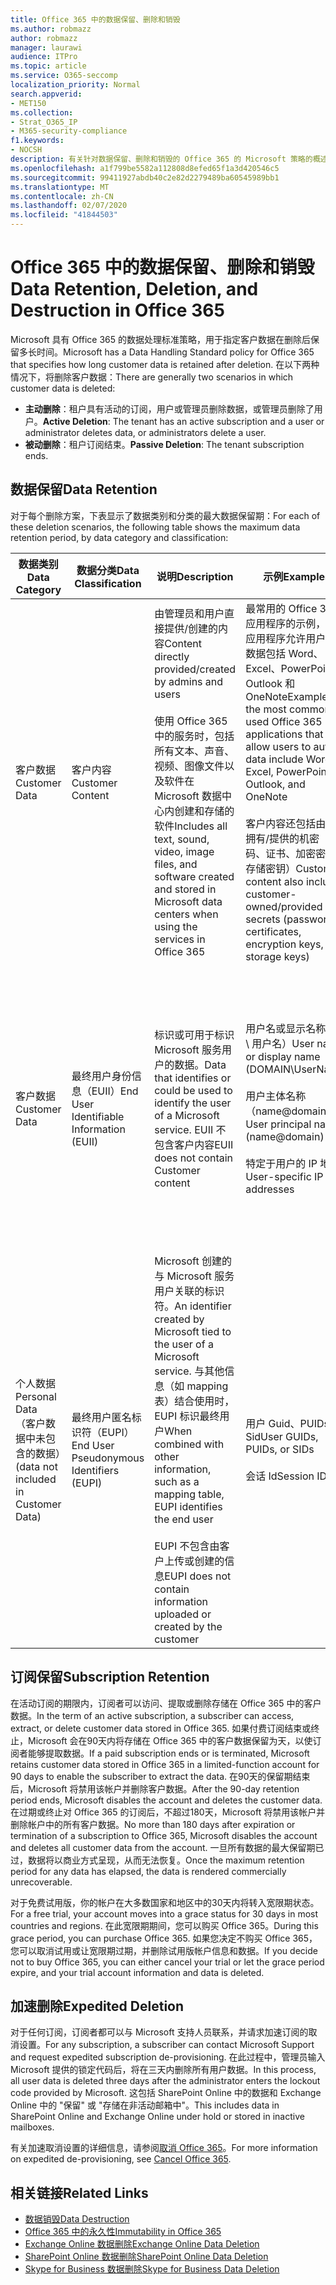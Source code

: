```yaml
---
title: Office 365 中的数据保留、删除和销毁
ms.author: robmazz
author: robmazz
manager: laurawi
audience: ITPro
ms.topic: article
ms.service: O365-seccomp
localization_priority: Normal
search.appverid:
- MET150
ms.collection:
- Strat_O365_IP
- M365-security-compliance
f1.keywords:
- NOCSH
description: 有关针对数据保留、删除和销毁的 Office 365 的 Microsoft 策略的概述。
ms.openlocfilehash: a1f799be5582a112808d8efed65f1a3d420546c5
ms.sourcegitcommit: 99411927abdb40c2e82d2279489ba60545989bb1
ms.translationtype: MT
ms.contentlocale: zh-CN
ms.lasthandoff: 02/07/2020
ms.locfileid: "41844503"
---
```

# <a name="data-retention-deletion-and-destruction-in-office-365"></a><span data-ttu-id="c368e-103">Office 365 中的数据保留、删除和销毁</span><span class="sxs-lookup"><span data-stu-id="c368e-103">Data Retention, Deletion, and Destruction in Office 365</span></span>

<span data-ttu-id="c368e-104">Microsoft 具有 Office 365 的数据处理标准策略，用于指定客户数据在删除后保留多长时间。</span><span class="sxs-lookup"><span data-stu-id="c368e-104">Microsoft has a Data Handling Standard policy for Office 365 that specifies how long customer data is retained after deletion.</span></span> <span data-ttu-id="c368e-105">在以下两种情况下，将删除客户数据：</span><span class="sxs-lookup"><span data-stu-id="c368e-105">There are generally two scenarios in which customer data is deleted:</span></span>

- <span data-ttu-id="c368e-106">**主动删除**：租户具有活动的订阅，用户或管理员删除数据，或管理员删除了用户。</span><span class="sxs-lookup"><span data-stu-id="c368e-106">**Active Deletion**: The tenant has an active subscription and a user or administrator deletes data, or administrators delete a user.</span></span>
- <span data-ttu-id="c368e-107">**被动删除**：租户订阅结束。</span><span class="sxs-lookup"><span data-stu-id="c368e-107">**Passive Deletion**: The tenant subscription ends.</span></span>

## <a name="data-retention"></a><span data-ttu-id="c368e-108">数据保留</span><span class="sxs-lookup"><span data-stu-id="c368e-108">Data Retention</span></span>

<span data-ttu-id="c368e-109">对于每个删除方案，下表显示了数据类别和分类的最大数据保留期：</span><span class="sxs-lookup"><span data-stu-id="c368e-109">For each of these deletion scenarios, the following table shows the maximum data retention period, by data category and classification:</span></span>

| <span data-ttu-id="c368e-110">数据类别</span><span class="sxs-lookup"><span data-stu-id="c368e-110">Data Category</span></span> | <span data-ttu-id="c368e-111">数据分类</span><span class="sxs-lookup"><span data-stu-id="c368e-111">Data Classification</span></span> | <span data-ttu-id="c368e-112">说明</span><span class="sxs-lookup"><span data-stu-id="c368e-112">Description</span></span> | <span data-ttu-id="c368e-113">示例</span><span class="sxs-lookup"><span data-stu-id="c368e-113">Examples</span></span> | <span data-ttu-id="c368e-114">保留期</span><span class="sxs-lookup"><span data-stu-id="c368e-114">Retention Period</span></span> |
|-----------------|-----------------|-----------------|----------------------------------|-------------------------------|
| <span data-ttu-id="c368e-115">客户数据</span><span class="sxs-lookup"><span data-stu-id="c368e-115">Customer Data</span></span> | <span data-ttu-id="c368e-116">客户内容</span><span class="sxs-lookup"><span data-stu-id="c368e-116">Customer Content</span></span>| <span data-ttu-id="c368e-117">由管理员和用户直接提供/创建的内容</span><span class="sxs-lookup"><span data-stu-id="c368e-117">Content directly provided/created by admins and users</span></span> <br><br> <span data-ttu-id="c368e-118">使用 Office 365 中的服务时，包括所有文本、声音、视频、图像文件以及软件在 Microsoft 数据中心内创建和存储的软件</span><span class="sxs-lookup"><span data-stu-id="c368e-118">Includes all text, sound, video, image files, and software created and stored in Microsoft data centers when using the services in Office 365</span></span> | <span data-ttu-id="c368e-119">最常用的 Office 365 应用程序的示例，这些应用程序允许用户创作数据包括 Word、Excel、PowerPoint、Outlook 和 OneNote</span><span class="sxs-lookup"><span data-stu-id="c368e-119">Examples of the most commonly used Office 365 applications that allow users to author data include Word, Excel, PowerPoint, Outlook, and OneNote</span></span> <br><br> <span data-ttu-id="c368e-120">客户内容还包括由客户拥有/提供的机密（密码、证书、加密密钥、存储密钥）</span><span class="sxs-lookup"><span data-stu-id="c368e-120">Customer content also includes customer-owned/provided secrets (passwords, certificates, encryption keys, storage keys)</span></span> | <span data-ttu-id="c368e-121">**主动删除方案：** 最多30天</span><span class="sxs-lookup"><span data-stu-id="c368e-121">**Active Deletion Scenario:** at most 30 days</span></span> <br><br> <span data-ttu-id="c368e-122">**被动删除方案：** 最多180天</span><span class="sxs-lookup"><span data-stu-id="c368e-122">**Passive Deletion Scenario:** at most 180 days</span></span> |
| <span data-ttu-id="c368e-123">客户数据</span><span class="sxs-lookup"><span data-stu-id="c368e-123">Customer Data</span></span> | <span data-ttu-id="c368e-124">最终用户身份信息（EUII）</span><span class="sxs-lookup"><span data-stu-id="c368e-124">End User Identifiable Information (EUII)</span></span> | <span data-ttu-id="c368e-125">标识或可用于标识 Microsoft 服务用户的数据。</span><span class="sxs-lookup"><span data-stu-id="c368e-125">Data that identifies or could be used to identify the user of a Microsoft service.</span></span> <span data-ttu-id="c368e-126">EUII 不包含客户内容</span><span class="sxs-lookup"><span data-stu-id="c368e-126">EUII does not contain Customer content</span></span> | <span data-ttu-id="c368e-127">用户名或显示名称（域 \ 用户名）</span><span class="sxs-lookup"><span data-stu-id="c368e-127">User name or display name (DOMAIN\UserName)</span></span> <br><br> <span data-ttu-id="c368e-128">用户主体名称（name@domain）</span><span class="sxs-lookup"><span data-stu-id="c368e-128">User principal name (name@domain)</span></span> <br><br>  <span data-ttu-id="c368e-129">特定于用户的 IP 地址</span><span class="sxs-lookup"><span data-stu-id="c368e-129">User-specific IP addresses</span></span> | <span data-ttu-id="c368e-130">**主动删除方案：** 最多180天（仅租户管理员操作）</span><span class="sxs-lookup"><span data-stu-id="c368e-130">**Active Deletion Scenario:** at most 180 days (only a tenant administrator action)</span></span> <br><br> <span data-ttu-id="c368e-131">**被动删除方案：** 最多180天</span><span class="sxs-lookup"><span data-stu-id="c368e-131">**Passive Deletion Scenario:** at most 180 days</span></span> |
| <span data-ttu-id="c368e-132">个人数据</span><span class="sxs-lookup"><span data-stu-id="c368e-132">Personal Data</span></span> <br> <span data-ttu-id="c368e-133">（客户数据中未包含的数据）</span><span class="sxs-lookup"><span data-stu-id="c368e-133">(data not included in Customer Data)</span></span> | <span data-ttu-id="c368e-134">最终用户匿名标识符（EUPI）</span><span class="sxs-lookup"><span data-stu-id="c368e-134">End User Pseudonymous Identifiers (EUPI)</span></span> | <span data-ttu-id="c368e-135">Microsoft 创建的与 Microsoft 服务用户关联的标识符。</span><span class="sxs-lookup"><span data-stu-id="c368e-135">An identifier created by Microsoft tied to the user of a Microsoft service.</span></span> <span data-ttu-id="c368e-136">与其他信息（如 mapping 表）结合使用时，EUPI 标识最终用户</span><span class="sxs-lookup"><span data-stu-id="c368e-136">When combined with other information, such as a mapping table, EUPI identifies the end user</span></span> <br><br> <span data-ttu-id="c368e-137">EUPI 不包含由客户上传或创建的信息</span><span class="sxs-lookup"><span data-stu-id="c368e-137">EUPI does not contain information uploaded or created by the customer</span></span> | <span data-ttu-id="c368e-138">用户 Guid、PUIDs 或 Sid</span><span class="sxs-lookup"><span data-stu-id="c368e-138">User GUIDs, PUIDs, or SIDs</span></span> <br><br> <span data-ttu-id="c368e-139">会话 Id</span><span class="sxs-lookup"><span data-stu-id="c368e-139">Session IDs</span></span> | <span data-ttu-id="c368e-140">**主动删除方案：** 最多30天</span><span class="sxs-lookup"><span data-stu-id="c368e-140">**Active Deletion Scenario:** at most 30 days</span></span> <br><br> <span data-ttu-id="c368e-141">**被动删除方案：** 最多180天</span><span class="sxs-lookup"><span data-stu-id="c368e-141">**Passive Deletion Scenario:** at most 180 days</span></span> |

## <a name="subscription-retention"></a><span data-ttu-id="c368e-142">订阅保留</span><span class="sxs-lookup"><span data-stu-id="c368e-142">Subscription Retention</span></span>

<span data-ttu-id="c368e-143">在活动订阅的期限内，订阅者可以访问、提取或删除存储在 Office 365 中的客户数据。</span><span class="sxs-lookup"><span data-stu-id="c368e-143">In the term of an active subscription, a subscriber can access, extract, or delete customer data stored in Office 365.</span></span> <span data-ttu-id="c368e-144">如果付费订阅结束或终止，Microsoft 会在90天内将存储在 Office 365 中的客户数据保留为天，以使订阅者能够提取数据。</span><span class="sxs-lookup"><span data-stu-id="c368e-144">If a paid subscription ends or is terminated, Microsoft retains customer data stored in Office 365 in a limited-function account for 90 days to enable the subscriber to extract the data.</span></span> <span data-ttu-id="c368e-145">在90天的保留期结束后，Microsoft 将禁用该帐户并删除客户数据。</span><span class="sxs-lookup"><span data-stu-id="c368e-145">After the 90-day retention period ends, Microsoft disables the account and deletes the customer data.</span></span> <span data-ttu-id="c368e-146">在过期或终止对 Office 365 的订阅后，不超过180天，Microsoft 将禁用该帐户并删除帐户中的所有客户数据。</span><span class="sxs-lookup"><span data-stu-id="c368e-146">No more than 180 days after expiration or termination of a subscription to Office 365, Microsoft disables the account and deletes all customer data from the account.</span></span> <span data-ttu-id="c368e-147">一旦所有数据的最大保留期已过，数据将以商业方式呈现，从而无法恢复。</span><span class="sxs-lookup"><span data-stu-id="c368e-147">Once the maximum retention period for any data has elapsed, the data is rendered commercially unrecoverable.</span></span>

<span data-ttu-id="c368e-148">对于免费试用版，你的帐户在大多数国家和地区中的30天内将转入宽限期状态。</span><span class="sxs-lookup"><span data-stu-id="c368e-148">For a free trial, your account moves into a grace status for 30 days in most countries and regions.</span></span> <span data-ttu-id="c368e-149">在此宽限期期间，您可以购买 Office 365。</span><span class="sxs-lookup"><span data-stu-id="c368e-149">During this grace period, you can purchase Office 365.</span></span> <span data-ttu-id="c368e-150">如果您决定不购买 Office 365，您可以取消试用或让宽限期过期，并删除试用版帐户信息和数据。</span><span class="sxs-lookup"><span data-stu-id="c368e-150">If you decide not to buy Office 365, you can either cancel your trial or let the grace period expire, and your trial account information and data is deleted.</span></span>

## <a name="expedited-deletion"></a><span data-ttu-id="c368e-151">加速删除</span><span class="sxs-lookup"><span data-stu-id="c368e-151">Expedited Deletion</span></span>

<span data-ttu-id="c368e-152">对于任何订阅，订阅者都可以与 Microsoft 支持人员联系，并请求加速订阅的取消设置。</span><span class="sxs-lookup"><span data-stu-id="c368e-152">For any subscription, a subscriber can contact Microsoft Support and request expedited subscription de-provisioning.</span></span> <span data-ttu-id="c368e-153">在此过程中，管理员输入 Microsoft 提供的锁定代码后，将在三天内删除所有用户数据。</span><span class="sxs-lookup"><span data-stu-id="c368e-153">In this process, all user data is deleted three days after the administrator enters the lockout code provided by Microsoft.</span></span> <span data-ttu-id="c368e-154">这包括 SharePoint Online 中的数据和 Exchange Online 中的 "保留" 或 "存储在非活动邮箱中"。</span><span class="sxs-lookup"><span data-stu-id="c368e-154">This includes data in SharePoint Online and Exchange Online under hold or stored in inactive mailboxes.</span></span>

<span data-ttu-id="c368e-155">有关加速取消设置的详细信息，请参阅[取消 Office 365](https://docs.microsoft.com/office365/admin/subscriptions-and-billing/cancel-your-subscription)。</span><span class="sxs-lookup"><span data-stu-id="c368e-155">For more information on expedited de-provisioning, see [Cancel Office 365](https://docs.microsoft.com/office365/admin/subscriptions-and-billing/cancel-your-subscription).</span></span>

## <a name="related-links"></a><span data-ttu-id="c368e-156">相关链接</span><span class="sxs-lookup"><span data-stu-id="c368e-156">Related Links</span></span>

- [<span data-ttu-id="c368e-157">数据销毁</span><span class="sxs-lookup"><span data-stu-id="c368e-157">Data Destruction</span></span>](office-365-data-destruction.md)
- [<span data-ttu-id="c368e-158">Office 365 中的永久性</span><span class="sxs-lookup"><span data-stu-id="c368e-158">Immutability in Office 365</span></span>](office-365-data-immutability.md)
- [<span data-ttu-id="c368e-159">Exchange Online 数据删除</span><span class="sxs-lookup"><span data-stu-id="c368e-159">Exchange Online Data Deletion</span></span>](office-365-exchange-online-data-deletion.md)
- [<span data-ttu-id="c368e-160">SharePoint Online 数据删除</span><span class="sxs-lookup"><span data-stu-id="c368e-160">SharePoint Online Data Deletion</span></span>](office-365-sharepoint-online-data-deletion.md)
- [<span data-ttu-id="c368e-161">Skype for Business 数据删除</span><span class="sxs-lookup"><span data-stu-id="c368e-161">Skype for Business Data Deletion</span></span>](office-365-skype-data-deletion.md)